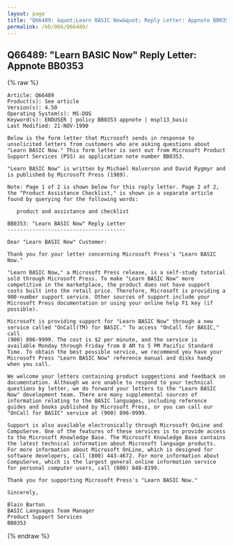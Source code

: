 ```yaml
---
layout: page
title: "Q66489: &quot;Learn BASIC Now&quot; Reply Letter: Appnote BB0353"
permalink: /kb/066/Q66489/
---
```


## Q66489: &quot;Learn BASIC Now&quot; Reply Letter: Appnote BB0353

{% raw %}

	Article: Q66489
	Product(s): See article
	Version(s): 4.50
	Operating System(s): MS-DOS
	Keyword(s): ENDUSER | policy BB0353 appnote | mspl13_basic
	Last Modified: 21-NOV-1990
	
	Below is the form letter that Microsoft sends in response to
	unsolicited letters from customers who are asking questions about
	"Learn BASIC Now." This form letter is sent out from Microsoft Product
	Support Services (PSS) as application note number BB0353.
	
	"Learn BASIC Now" is written by Michael Halvorson and David Rygmyr and
	is published by Microsoft Press (1989).
	
	Note: Page 1 of 2 is shown below for this reply letter. Page 2 of 2,
	the "Product Assistance Checklist," is shown in a separate article
	found by querying for the following words:
	
	   product and assistance and checklist
	
	BB0353: "Learn BASIC Now" Reply Letter
	--------------------------------------
	
	Dear "Learn BASIC Now" Customer:
	
	Thank you for your letter concerning Microsoft Press's "Learn BASIC
	Now."
	
	"Learn BASIC Now," a Microsoft Press release, is a self-study tutorial
	sold through Microsoft Press. To make "Learn BASIC Now" more
	competitive in the marketplace, the product does not have support
	costs built into the retail price. Therefore, Microsoft is providing a
	900-number support service. Other sources of support include your
	Microsoft Press documentation or using your online help F1 key (if
	possible).
	
	Microsoft is providing support for "Learn BASIC Now" through a new
	service called "OnCall(TM) for BASIC." To access "OnCall for BASIC," call
	(900) 896-9999. The cost is $2 per minute, and the service is
	available Monday through Friday from 8 AM to 5 PM Pacific Standard
	Time. To obtain the best possible service, we recommend you have your
	Microsoft Press "Learn BASIC Now" reference manual and disks handy
	when you call.
	
	We welcome your letters containing product suggestions and feedback on
	documentation. Although we are unable to respond to your technical
	questions by letter, we do forward your letters to the "Learn BASIC
	Now" development team. There are many supplemental sources of
	information relating to the BASIC languages, including reference
	guides and books published by Microsoft Press, or you can call our
	"OnCall for BASIC" service at (900) 896-9999.
	
	Support is also available electronically through Microsoft OnLine and
	CompuServe. One of the features of these services is to provide access
	to the Microsoft Knowledge Base. The Microsoft Knowledge Base contains
	the latest technical information about Microsoft language products.
	For more information about Microsoft OnLine, which is designed for
	software developers, call (800) 443-4672. For more information about
	CompuServe, which is the largest general online information service
	for personal computer users, call (800) 848-8199.
	
	Thank you for supporting Microsoft Press's "Learn BASIC Now."
	
	Sincerely,
	
	Blain Barton
	BASIC Languages Team Manager
	Product Support Services
	BB0353

{% endraw %}
